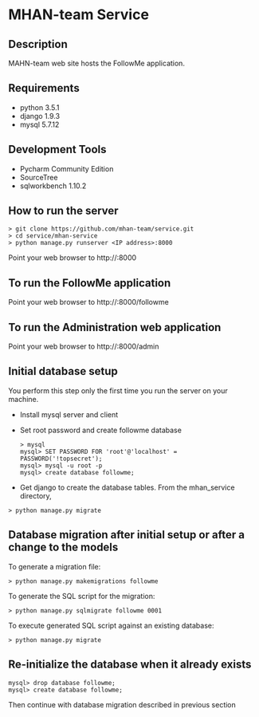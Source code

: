 #  MHAN-team Service

## Description

MAHN-team web site hosts the FollowMe application.

## Requirements

* python 3.5.1
* django 1.9.3
* mysql 5.7.12

## Development Tools

* Pycharm Community Edition
* SourceTree
* sqlworkbench 1.10.2

## How to run the server

```
> git clone https://github.com/mhan-team/service.git
> cd service/mhan-service
> python manage.py runserver <IP address>:8000
```

Point your web browser to http://<IP address>:8000

## To run the FollowMe application

Point your web browser to http://<IP address>:8000/followme

## To run the Administration web application

Point your web browser to http://<IP address>:8000/admin

## Initial database setup

You perform this step only the first time you run the server on your machine.

* Install mysql server and client
* Set root password and create followme database

    ```
    > mysql
    mysql> SET PASSWORD FOR 'root'@'localhost' = PASSWORD('!topsecret');
    mysql> mysql -u root -p
    mysql> create database followme;
    ```
* Get django to create the database tables.  From the mhan_service directory,

```
> python manage.py migrate
```

## Database migration after initial setup or after a change to the models

To generate a migration file:

```
> python manage.py makemigrations followme
```

To generate the SQL script for the migration:

```
> python manage.py sqlmigrate followme 0001
```
To execute generated SQL script against an existing database:

```
> python manage.py migrate
```

## Re-initialize the database when it already exists

```
mysql> drop database followme;
mysql> create database followme;
```

Then continue with database migration described in previous section